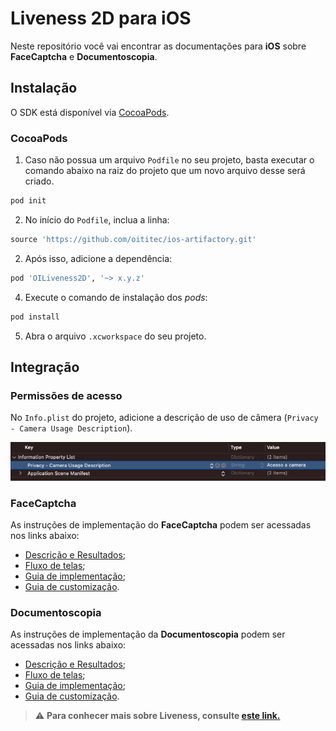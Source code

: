 #  Liveness 2D para iOS

Neste repositório você vai encontrar as documentações para **iOS** sobre **FaceCaptcha** e **Documentoscopia**.

##  Instalação

O SDK está disponível via [CocoaPods](https://cocoapods.org/about).

###  CocoaPods
1. Caso não possua um arquivo `Podfile` no seu projeto, basta executar o comando abaixo na raiz do projeto que um novo arquivo desse será criado.

```rb
pod init
```

2. No início do `Podfile`, inclua a linha:

```rb
source 'https://github.com/oititec/ios-artifactory.git'
```

2. Após isso, adicione a dependência:

```rb
pod 'OILiveness2D', '~> x.y.z'
```

4. Execute o comando de instalação dos *pods*:
```rb
pod install
```

5. Abra o arquivo `.xcworkspace` do seu projeto.

##  Integração

###  Permissões de acesso

No `Info.plist` do projeto, adicione a descrição de uso de câmera (`Privacy - Camera Usage Description`).

![Info.plist Camera Permission](Documentation/Images/info_plist_camera_permission.jpg)


###  FaceCaptcha
As instruções de implementação do **FaceCaptcha** podem ser acessadas nos links abaixo:

  - [Descrição e Resultados](Documentation/FaceCaptcha/FaceCaptcha-Description.md);
  - [Fluxo de telas](Documentation/FaceCaptcha/FaceCaptcha-ScreensFlow.md);
  - [Guia de implementação](Documentation/FaceCaptcha/FaceCaptcha-Implementation.md);
  - [Guia de customização](Documentation/FaceCaptcha/FaceCaptcha-Customization.md).


###  Documentoscopia

As instruções de implementação da **Documentoscopia** podem ser acessadas nos links abaixo:

  - [Descrição e Resultados](Documentation/Documentscopy/Documentscopy-Description.md);
  - [Fluxo de telas](Documentation/Documentscopy/Documentscopy-ScreensFlow.md);
  - [Guia de implementação](Documentation/Documentscopy/Documentscopy-Implementation.md);
  - [Guia de customização](Documentation/Documentscopy/Documentscopy-Customization.md).

>⚠️ **Para conhecer mais sobre Liveness, consulte [este link.](https://certifaceid.readme.io/docs/liveness-detection-vs-atualizada)**

